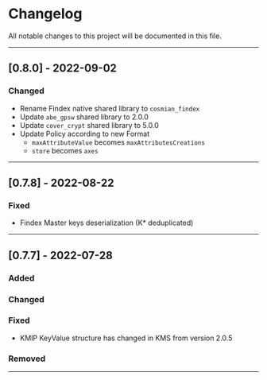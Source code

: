 # Changelog

All notable changes to this project will be documented in this file.

---
## [0.8.0] - 2022-09-02
### Changed
- Rename Findex native shared library to `cosmian_findex`
- Update `abe_gpsw` shared library to 2.0.0
- Update `cover_crypt` shared library to 5.0.0
- Update Policy according to new Format
  * `maxAttributeValue` becomes `maxAttributesCreations`
  * `store` becomes `axes`

---
## [0.7.8] - 2022-08-22
### Fixed
- Findex Master keys deserialization (K* deduplicated)

---
## [0.7.7] - 2022-07-28
### Added
### Changed
### Fixed
- KMIP KeyValue structure has changed in KMS from version 2.0.5
### Removed
---
